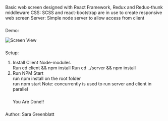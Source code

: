 Basic web screen designed with React Framework, Redux and Redux-thunk middleware
CSS: SCSS and react-bootstrap are in use to create responsive web screen
Server: Simple node server to allow access from client
###

Demo:

![Screen View](./public/demo.jpg)

###
Setup:
1. Install Client Node-modules      
Run cd client && npm install
Run cd ../server && npm install
2. Run NPM Start  
run npm install on the root folder  
run npm start
Note: concurrently is used to run server and client in parallel
   ###
   You Are Done!!
###
###
Author: Sara Greenblatt

